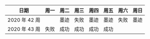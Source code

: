 |日期|周一|周二|周三|周四|周五|周六|周日|
|---|---|---|---|---|---|---|---|
| 2020 年 42 周 | | 墨迹 | 失败 | 墨迹 | 墨迹 | 失败 | 墨迹 |
| 2020 年 43 周 | 失败 | 成功 | 成功 | 成功 | 成功 |  |  |